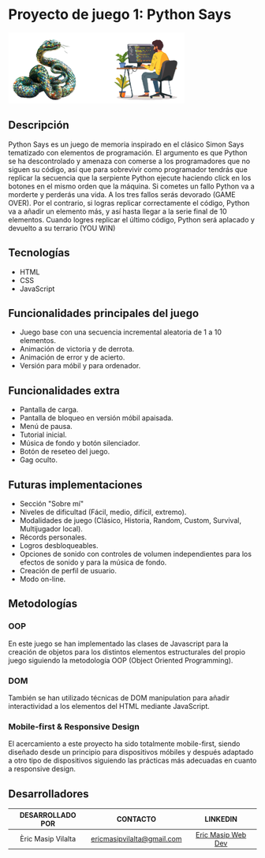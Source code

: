 # Proyecto de juego 1: Python Says

![Python y el programador](./public/images/python-and-programmer.png)
## Descripción

Python Says es un juego de memoria inspirado en el clásico Simon Says tematizado con elementos de programación. El argumento es que Python se ha descontrolado y amenaza con comerse a los programadores que no siguen su código, así que para sobrevivir como programador tendrás que replicar la secuencia que la serpiente Python ejecute haciendo click en los botones en el mismo orden que la máquina. Si cometes un fallo Python va a morderte y perderás una vida. A los tres fallos serás devorado (GAME OVER). Por el contrario, si logras replicar correctamente el código, Python va a añadir un elemento más, y así hasta llegar a la serie final de 10 elementos. Cuando logres replicar el último código, Python será aplacado y devuelto a su terrario (YOU WIN)

## Tecnologías

- HTML
- CSS
- JavaScript

## Funcionalidades principales del juego

- Juego base con una secuencia incremental aleatoria de 1 a 10 elementos.
- Animación de victoria y de derrota.
- Animación de error y de acierto.
- Versión para móbil y para ordenador.

## Funcionalidades extra

- Pantalla de carga.
- Pantalla de bloqueo en versión móbil apaisada.
- Menú de pausa.
- Tutorial inicial.
- Música de fondo y botón silenciador.
- Botón de reseteo del juego.
- Gag oculto.

## Futuras implementaciones

- Sección "Sobre mí"
- Niveles de dificultad (Fácil, medio, difícil, extremo).
- Modalidades de juego (Clásico, Historia, Random, Custom, Survival, Multijugador local).
- Récords personales.
- Logros desbloqueables.
- Opciones de sonido con controles de volumen independientes para los efectos de sonido y para la música de fondo.
- Creación de perfil de usuario.
- Modo on-line.

## Metodologías

### OOP
En este juego se han implementado las clases de Javascript para la creación de objetos para los distintos elementos estructurales del propio juego siguiendo la metodología OOP (Object Oriented Programming).

### DOM
También se han utilizado técnicas de DOM manipulation para añadir interactividad a los elementos del HTML mediante JavaScript.

### Mobile-first & Responsive Design
El acercamiento a este proyecto ha sido totalmente mobile-first, siendo diseñado desde un principio para dispositivos móbiles y después adaptado a otro tipo de dispositivos siguiendo las prácticas más adecuadas en cuanto a responsive design.

## Desarrolladores

|  DESARROLLADO POR  |          CONTACTO          |                           LINKEDIN                           |
| :----------------: | :------------------------: | :----------------------------------------------------------: |
| Èric Masip Vilalta | ericmasipvilalta@gmail.com | [Eric Masip Web Dev](www.linkedin.com/in/eric-masip-web-dev) |
